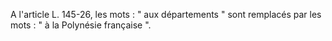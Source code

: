   
A l'article L. 145-26, les mots : " aux départements " sont remplacés par les mots : " à la Polynésie française ".  

  
